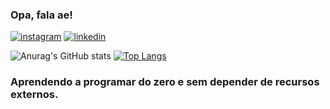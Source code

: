 ### Opa, fala ae!

[![instagram](https://img.shields.io/badge/Instagram-E4405F?style=for-the-badge&logo=instagram&logoColor=white)](https://www.instagram.com/yohh.am/)
[![linkedin](https://img.shields.io/badge/LinkedIn-0077B5?style=for-the-badge&logo=linkedin&logoColor=white)](https://www.linkedin.com/in/salatiel-yoham-29a767277/)

![Anurag's GitHub stats](https://github-readme-stats.vercel.app/api?username=Tieel&show_icons=true&theme=radical)
[![Top Langs](https://github-readme-stats.vercel.app/api/top-langs/?username=Tieel&hide_progress=true)](https://github.com/anuraghazra/github-readme-stats)

### Aprendendo a programar do zero e sem depender de recursos externos.
